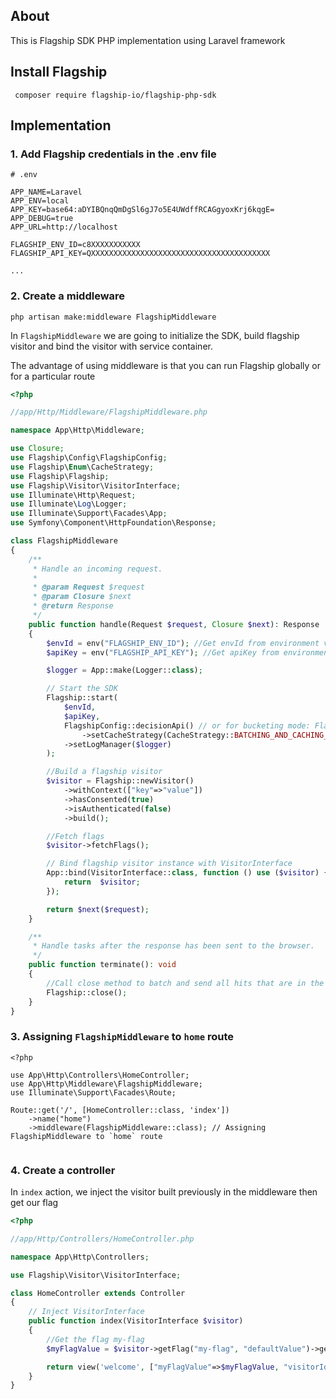 ## About

This is Flagship SDK PHP implementation using Laravel framework 

## Install Flagship

```shell
 composer require flagship-io/flagship-php-sdk 
 ```

## Implementation

### 1. Add Flagship credentials in the .env file

```text
# .env

APP_NAME=Laravel
APP_ENV=local
APP_KEY=base64:aDYIBQnqQmDgSl6gJ7o5E4UWdffRCAGgyoxKrj6kqgE=
APP_DEBUG=true
APP_URL=http://localhost

FLAGSHIP_ENV_ID=c8XXXXXXXXXXX  
FLAGSHIP_API_KEY=QXXXXXXXXXXXXXXXXXXXXXXXXXXXXXXXXXXXXXXXX

...
```

### 2. Create a middleware 

```shell
php artisan make:middleware FlagshipMiddleware
```

In `FlagshipMiddleware` we are going to initialize the SDK, build flagship visitor and bind the visitor with service container.

The advantage of using middleware is that you can run Flagship globally or for a particular route 

```php
<?php

//app/Http/Middleware/FlagshipMiddleware.php

namespace App\Http\Middleware;

use Closure;
use Flagship\Config\FlagshipConfig;
use Flagship\Enum\CacheStrategy;
use Flagship\Flagship;
use Flagship\Visitor\VisitorInterface;
use Illuminate\Http\Request;
use Illuminate\Log\Logger;
use Illuminate\Support\Facades\App;
use Symfony\Component\HttpFoundation\Response;

class FlagshipMiddleware
{
    /**
     * Handle an incoming request.
     *
     * @param Request $request
     * @param Closure $next
     * @return Response
     */
    public function handle(Request $request, Closure $next): Response
    {
        $envId = env("FLAGSHIP_ENV_ID"); //Get envId from environment variables
        $apiKey = env("FLAGSHIP_API_KEY"); //Get apiKey from environment variables

        $logger = App::make(Logger::class);

        // Start the SDK
        Flagship::start(
            $envId,
            $apiKey,
            FlagshipConfig::decisionApi() // or for bucketing mode: FlagshipConfig::bucketing("http://127.0.0.1:8080/bucketing")
                ->setCacheStrategy(CacheStrategy::BATCHING_AND_CACHING_ON_FAILURE)
            ->setLogManager($logger)
        );

        //Build a flagship visitor
        $visitor = Flagship::newVisitor()
            ->withContext(["key"=>"value"])
            ->hasConsented(true)
            ->isAuthenticated(false)
            ->build();

        //Fetch flags
        $visitor->fetchFlags();

        // Bind flagship visitor instance with VisitorInterface
        App::bind(VisitorInterface::class, function () use ($visitor) {
            return  $visitor;
        });

        return $next($request);
    }

    /**
     * Handle tasks after the response has been sent to the browser.
     */
    public function terminate(): void
    {
        //Call close method to batch and send all hits that are in the pool.
        Flagship::close();
    }
}

```

### 3. Assigning `FlagshipMiddleware` to `home` route

```shell
<?php

use App\Http\Controllers\HomeController;
use App\Http\Middleware\FlagshipMiddleware;
use Illuminate\Support\Facades\Route;

Route::get('/', [HomeController::class, 'index'])
    ->name("home")
    ->middleware(FlagshipMiddleware::class); // Assigning FlagshipMiddleware to `home` route


```

### 4. Create a controller

In `index` action, we inject the visitor built previously in the middleware then get our flag

```php
<?php

//app/Http/Controllers/HomeController.php

namespace App\Http\Controllers;

use Flagship\Visitor\VisitorInterface;

class HomeController extends Controller
{
    // Inject VisitorInterface
    public function index(VisitorInterface $visitor)
    {
        //Get the flag my-flag
        $myFlagValue = $visitor->getFlag("my-flag", "defaultValue")->getValue();

        return view('welcome', ["myFlagValue"=>$myFlagValue, "visitorId"=>$visitor->getVisitorId()]);
    }
}

```
